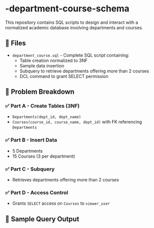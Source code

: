 # -department-course-schema

This repository contains SQL scripts to design and interact with a normalized academic database involving departments and courses.

## 📂 Files

- `department_course.sql` - Complete SQL script containing:
  - Table creation normalized to 3NF
  - Sample data insertion
  - Subquery to retrieve departments offering more than 2 courses
  - DCL command to grant SELECT permission

## 🧩 Problem Breakdown

### ✅ Part A - Create Tables (3NF)
- `Departments(dept_id, dept_name)`
- `Courses(course_id, course_name, dept_id)` with FK referencing `Departments`

### ✅ Part B - Insert Data
- 5 Departments
- 15 Courses (3 per department)

### ✅ Part C - Subquery
- Retrieves departments offering more than 2 courses

### ✅ Part D - Access Control
- Grants `SELECT` access on `Courses` to `viewer_user`

## 📜 Sample Query Output


